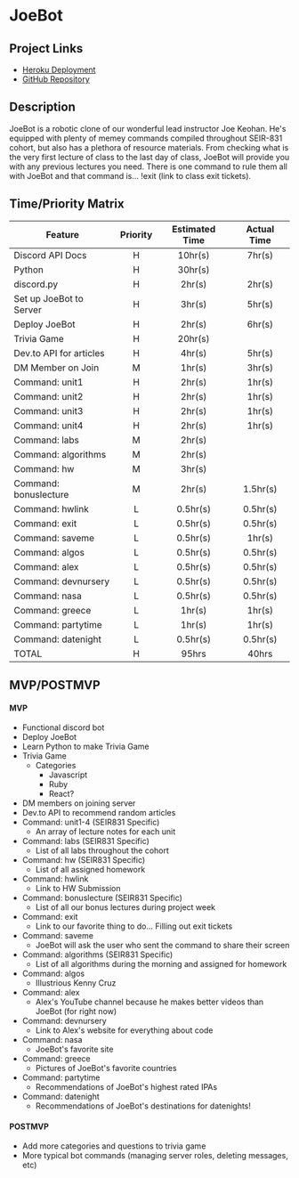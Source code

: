 # JoeBot

## Project Links

- [Heroku Deployment](https://seir-joebot.herokuapp.com/)
- [GitHub Repository](https://github.com/jakenguyen0118/joebot)

## Description

JoeBot is a robotic clone of our wonderful lead instructor Joe Keohan. He's equipped with plenty of memey commands compiled throughout SEIR-831 cohort, but also has a plethora of resource materials. From checking what is the very first lecture of class to the last day of class, JoeBot will provide you with any previous lectures you need. There is one command to rule them all with JoeBot and that command is... !exit (link to class exit tickets).

## Time/Priority Matrix

|  Feature  |  Priority  |  Estimated Time  |  Actual Time  |
|  ---  |  :---:  |   :---:  |  :---:  |
| Discord API Docs | H | 10hr(s) | 7hr(s) |
| Python | H | 30hr(s) |  |
| discord.py | H | 2hr(s) | 2hr(s) |
| Set up JoeBot to Server | H | 3hr(s) | 5hr(s) |
| Deploy JoeBot | H | 2hr(s) | 6hr(s) |
| Trivia Game | H | 20hr(s) |  |
| Dev.to API for articles | H | 4hr(s) | 5hr(s) |
| DM Member on Join | M | 1hr(s) | 3hr(s) |
| Command: unit1 | H | 2hr(s) | 1hr(s) |
| Command: unit2 | H | 2hr(s) | 1hr(s) |
| Command: unit3 | H | 2hr(s) | 1hr(s) |
| Command: unit4 | H | 2hr(s) | 1hr(s) |
| Command: labs | M | 2hr(s) |  |
| Command: algorithms | M | 2hr(s) |  |
| Command: hw | M | 3hr(s) |  |
| Command: bonuslecture | M | 2hr(s) | 1.5hr(s) |
| Command: hwlink | L | 0.5hr(s) | 0.5hr(s) |
| Command: exit | L | 0.5hr(s) | 0.5hr(s) |
| Command: saveme | L | 0.5hr(s) | 1hr(s) |
| Command: algos | L | 0.5hr(s) | 0.5hr(s) |
| Command: alex | L | 0.5hr(s) | 0.5hr(s) |
| Command: devnursery | L | 0.5hr(s) | 0.5hr(s) |
| Command: nasa | L | 0.5hr(s) | 0.5hr(s) |
| Command: greece | L | 1hr(s) | 1hr(s) |
| Command: partytime | L | 1hr(s) | 1hr(s) |
| Command: datenight | L | 0.5hr(s) | 0.5hr(s) |
| TOTAL | H | 95hrs | 40hrs |

## MVP/POSTMVP

#### MVP

- Functional discord bot
- Deploy JoeBot
- Learn Python to make Trivia Game
- Trivia Game
    - Categories
        - Javascript
        - Ruby
        - React?
- DM members on joining server
- Dev.to API to recommend random articles
- Command: unit1-4 (SEIR831 Specific)
    - An array of lecture notes for each unit
- Command: labs (SEIR831 Specific)
    - List of all labs throughout the cohort
- Command: hw (SEIR831 Specific)
    - List of all assigned homework
- Command: hwlink
    - Link to HW Submission
- Command: bonuslecture (SEIR831 Specific)
    - List of all our bonus lectures during project week
- Command: exit
    - Link to our favorite thing to do... Filling out exit tickets
- Command: saveme
    - JoeBot will ask the user who sent the command to share their screen
- Command: algorithms (SEIR831 Specific)
    - List of all algorithms during the morning and assigned for homework
- Command: algos
    - Illustrious Kenny Cruz
- Command: alex
    - Alex's YouTube channel because he makes better videos than JoeBot (for right now)
- Command: devnursery
    - Link to Alex's website for everything about code
- Command: nasa
    - JoeBot's favorite site
- Command: greece
    - Pictures of JoeBot's favorite countries
- Command: partytime
    - Recommendations of JoeBot's highest rated IPAs
- Command: datenight
    - Recommendations of JoeBot's destinations for datenights!

#### POSTMVP

- Add more categories and questions to trivia game
- More typical bot commands (managing server roles, deleting messages, etc)